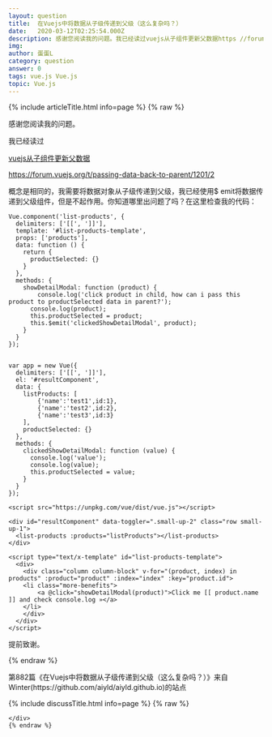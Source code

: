 ```yaml
---
layout: question
title:  在Vuejs中将数据从子级传递到父级（这么复杂吗？）
date:   2020-03-12T02:25:54.000Z
description: 感谢您阅读我的问题。我已经读过vuejs从子组件更新父数据https //forum.vuejs.org/t/passing-data-bac...
img: 
author: 蛋蛋L
category: question
answer: 0
tags: vue.js Vue.js
topic: Vue.js
---
```

<div class="article-root">
  <div class="article">
    {% include articleTitle.html info=page %}
    {% raw %}
    <div class="article-content"><p><font style="vertical-align: inherit;"><font style="vertical-align: inherit;">感谢您阅读我的问题。</font></font></p>

<p><font style="vertical-align: inherit;"><font style="vertical-align: inherit;">我已经读过</font></font></p>

<p><a href="https://stackoverflow.com/questions/40915436/vuejs-update-parent-data-from-child-component"><font style="vertical-align: inherit;"><font style="vertical-align: inherit;">vuejs从子组件更新父数据</font></font></a></p>

<p><a href="https://forum.vuejs.org/t/passing-data-back-to-parent/1201/2" rel="noreferrer"><font style="vertical-align: inherit;"><font style="vertical-align: inherit;">https://forum.vuejs.org/t/passing-data-back-to-parent/1201/2</font></font></a></p>

<p><font style="vertical-align: inherit;"><font style="vertical-align: inherit;">概念是相同的，我需要将数据对象从子级传递到父级，我已经使用$ emit将数据传递到父级组件，但是不起作用。</font><font style="vertical-align: inherit;">你知道哪里出问题了吗？</font><font style="vertical-align: inherit;">在这里检查我的代码：</font></font></p>

<p></p><div class="snippet" data-lang="js" data-hide="false" data-console="true" data-babel="false">
<div class="snippet-code">
<pre class="snippet-code-js lang-js prettyprint-override"><code>Vue.component('list-products', {<font></font>
  delimiters: ['[[', ']]'],<font></font>
  template: '#list-products-template',<font></font>
  props: ['products'],<font></font>
  data: function () {<font></font>
    return {<font></font>
      productSelected: {}<font></font>
    }<font></font>
  },<font></font>
  methods: {<font></font>
    showDetailModal: function (product) {<font></font>
    	console.log('click product in child, how can i pass this product to productSelected data in parent?');<font></font>
      console.log(product);<font></font>
      this.productSelected = product;<font></font>
      this.$emit('clickedShowDetailModal', product);<font></font>
    }<font></font>
  }<font></font>
});<font></font>
<font></font>
<font></font>
var app = new Vue({<font></font>
  delimiters: ['[[', ']]'],<font></font>
  el: '#resultComponent',<font></font>
  data: {<font></font>
    listProducts: [<font></font>
      	{'name':'test1',id:1},<font></font>
        {'name':'test2',id:2},<font></font>
        {'name':'test3',id:3}<font></font>
    ],<font></font>
    productSelected: {}<font></font>
  },<font></font>
  methods: {<font></font>
    clickedShowDetailModal: function (value) {<font></font>
      console.log('value');<font></font>
      console.log(value);<font></font>
      this.productSelected = value;<font></font>
    }<font></font>
  }<font></font>
});</code></pre>
<pre class="snippet-code-html lang-html prettyprint-override"><code>&lt;script src="https://unpkg.com/vue/dist/vue.js"&gt;&lt;/script&gt;<font></font>
<font></font>
&lt;div id="resultComponent" data-toggler=".small-up-2" class="row small-up-1"&gt;<font></font>
  &lt;list-products :products="listProducts"&gt;&lt;/list-products&gt;<font></font>
&lt;/div&gt;<font></font>
<font></font>
&lt;script type="text/x-template" id="list-products-template"&gt;<font></font>
  &lt;div&gt;<font></font>
    &lt;div class="column column-block" v-for="(product, index) in products" :product="product" :index="index" :key="product.id"&gt;<font></font>
    &lt;li class="more-benefits"&gt;<font></font>
        &lt;a @click="showDetailModal(product)"&gt;Click me [[ product.name ]] and check console.log »&lt;/a&gt;<font></font>
    &lt;/li&gt;<font></font>
    &lt;/div&gt;<font></font>
  &lt;/div&gt;<font></font>
&lt;/script&gt;</code></pre>
</div>
</div>
<p></p>

<p><font style="vertical-align: inherit;"><font style="vertical-align: inherit;">提前致谢。</font></font></p></div>
    {% endraw %}
  </div>
  <p class="winter_mark">第882篇《在Vuejs中将数据从子级传递到父级（这么复杂吗？）》来自Winter(https://github.com/aiyld/aiyld.github.io)的站点</p>
  <div class="discuss-wrapper">
    {% include discussTitle.html info=page %}
    {% raw %}
    <div class="discuss-list">
    
    </div>
    {% endraw %}
  </div>
<div>
